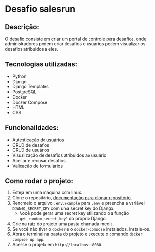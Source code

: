 # Desafio salesrun
## Descrição:
O desafio consiste em criar um portal de controle para desafios, onde administradores podem criar desafios e usuários podem visualizar os desafios atribuidos a eles.

## Tecnologias utilizadas:
- Python
- Django
- Django Templates
- PostgreSQL
- Docker
- Docker Compose
- HTML
- CSS

## Funcionalidades:
- Autenticação de usuários
- CRUD de desafios
- CRUD de usuários
- Visualização de desafios atribuidos ao usuário
- Aceitar e recusar desafios
- Validação de formulários

## Como rodar o projeto:
1. Esteja em uma máquina com linux.
2. Clone o repositório, [documentação para clonar repositório](https://www.cloudbees.com/blog/git-pull-how-it-works-with-detailed-examples).
3. Renomeio o arquivo `.env.example` para `.env` e preencha a variável `DJANGO_SECRET_KEY` com uma secret key do Django.
    - Você pode gerar uma secret key utilizando o a função `get_random_secret_key'` do próprio Django.
4. Crie na raiz do projeto uma pasta chamada media.
5. Se você não tiver o `docker` e o `docker-compose` instalados, instale-os.
6. Abra o terminal na pasta do projeto e execute o comando `docker compose up app`.
7. Acesse o projeto em `http://localhost:8080`.

